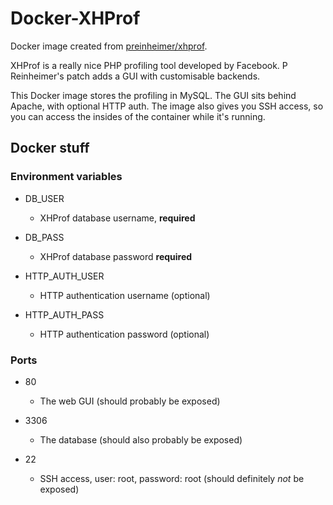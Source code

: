 Docker-XHProf
=============

Docker image created from [preinheimer/xhprof](https://github.com/preinheimer/xhprof).

XHProf is a really nice PHP profiling tool developed by Facebook. P Reinheimer's patch adds a GUI with customisable backends.

This Docker image stores the profiling in MySQL. The GUI sits behind Apache, with optional HTTP auth. The image also gives you SSH access, so you can access the insides of the container while it's running.

Docker stuff
------------

### Environment variables

* DB_USER
  - XHProf database username, **required**

* DB_PASS
  - XHProf database password **required**

* HTTP_AUTH_USER
  - HTTP authentication username (optional)

* HTTP_AUTH_PASS
  - HTTP authentication password (optional)

### Ports

* 80
  - The web GUI (should probably be exposed)

* 3306
  - The database (should also probably be exposed)

* 22
  - SSH access, user: root, password: root (should definitely *not* be exposed)
